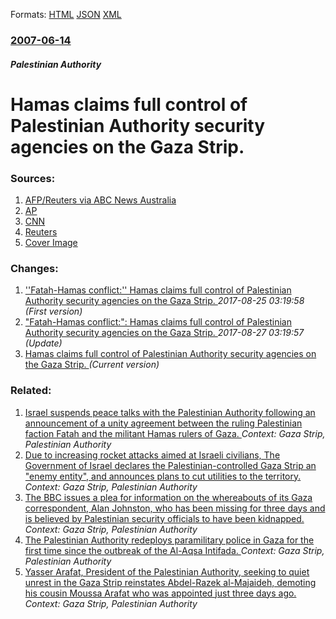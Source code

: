 
Formats: [HTML](/news/2007/06/14/hamas-claims-full-control-of-palestinian-authority-security-agencies-on-the-gaza-strip.html)  [JSON](/news/2007/06/14/hamas-claims-full-control-of-palestinian-authority-security-agencies-on-the-gaza-strip.json)  [XML](/news/2007/06/14/hamas-claims-full-control-of-palestinian-authority-security-agencies-on-the-gaza-strip.xml)  

### [2007-06-14](/news/2007/06/14/index.md)

##### Palestinian Authority
#  Hamas claims full control of Palestinian Authority security agencies on the Gaza Strip. 




### Sources:

1. [AFP/Reuters via ABC News Australia](http://www.abc.net.au/news/newsitems/200706/s1951863.htm)
2. [AP](http://hosted.ap.org/dynamic/stories/I/ISRAEL_PALESTINIANS?SITE=AP&SECTION=HOME&TEMPLATE=DEFAULT&CTIME=2007-06-13-23-16-06)
3. [CNN](http://edition.cnn.com/2007/WORLD/meast/06/14/gaza/index.html)
4. [Reuters](https://www.reuters.com/article/newsOne/idUSMAC32084020070613)
4. [Cover Image](https://s4.reutersmedia.net/resources/r/?m=02&d=20070613&t=2&i=955349&w=&fh=545px&fw=&ll=&pl=&sq=&r=955349)

### Changes:

1. [ ''Fatah-Hamas conflict:'' Hamas claims full control of Palestinian Authority security agencies on the Gaza Strip. ](/news/2007/06/14/fatahahamas-conflict-p-hamas-claims-full-control-of-palestinian-authority-security-agencies-on-the-gaza-strip.md) _2017-08-25 03:19:58 (First version)_
2. [ "Fatah-Hamas conflict:": Hamas claims full control of Palestinian Authority security agencies on the Gaza Strip. ](/news/2007/06/14/fatah-hamas-conflict-hamas-claims-full-control-of-palestinian-authority-security-agencies-on-the-gaza-strip.md) _2017-08-27 03:19:57 (Update)_
2. [ Hamas claims full control of Palestinian Authority security agencies on the Gaza Strip. ](/news/2007/06/14/hamas-claims-full-control-of-palestinian-authority-security-agencies-on-the-gaza-strip.md) _(Current version)_

### Related:

1. [Israel suspends peace talks with the Palestinian Authority following an announcement of a unity agreement between the ruling Palestinian faction Fatah and the militant Hamas rulers of Gaza. ](/news/2014/04/24/israel-suspends-peace-talks-with-the-palestinian-authority-following-an-announcement-of-a-unity-agreement-between-the-ruling-palestinian-fac.md) _Context: Gaza Strip, Palestinian Authority_
2. [ Due to increasing rocket attacks aimed at Israeli civilians, The Government of Israel declares the Palestinian-controlled Gaza Strip an "enemy entity", and announces plans to cut utilities to the territory. ](/news/2007/09/19/due-to-increasing-rocket-attacks-aimed-at-israeli-civilians-the-government-of-israel-declares-the-palestinian-controlled-gaza-strip-an-en.md) _Context: Gaza Strip, Palestinian Authority_
3. [ The BBC issues a plea for information on the whereabouts of its Gaza correspondent, Alan Johnston, who has been missing for three days and is believed by Palestinian security officials to have been kidnapped. ](/news/2007/03/15/the-bbc-issues-a-plea-for-information-on-the-whereabouts-of-its-gaza-correspondent-alan-johnston-who-has-been-missing-for-three-days-and.md) _Context: Gaza Strip, Palestinian Authority_
4. [ The Palestinian Authority redeploys paramilitary police in Gaza for the first time since the outbreak of the Al-Aqsa Intifada. ](/news/2005/01/21/the-palestinian-authority-redeploys-paramilitary-police-in-gaza-for-the-first-time-since-the-outbreak-of-the-al-aqsa-intifada.md) _Context: Gaza Strip, Palestinian Authority_
5. [ Yasser Arafat, President of the Palestinian Authority, seeking to quiet unrest in the Gaza Strip reinstates Abdel-Razek al-Majaideh, demoting his cousin Moussa Arafat who was appointed just three days ago. ](/news/2004/07/19/yasser-arafat-president-of-the-palestinian-authority-seeking-to-quiet-unrest-in-the-gaza-strip-reinstates-abdel-razek-al-majaideh-demoti.md) _Context: Gaza Strip, Palestinian Authority_
